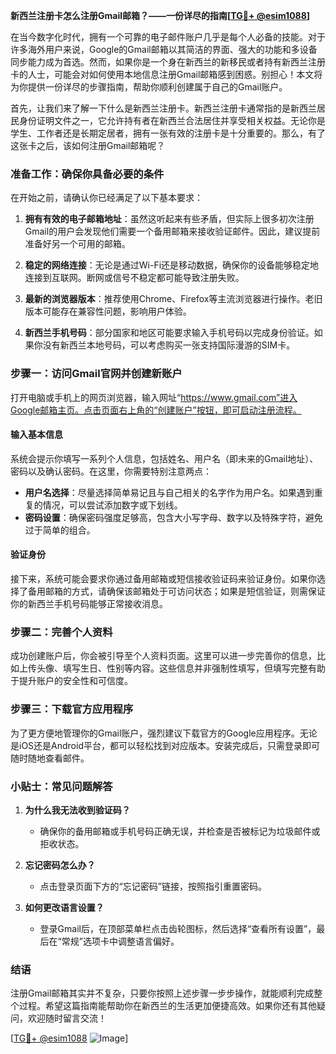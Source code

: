 **新西兰注册卡怎么注册Gmail邮箱？——一份详尽的指南[[TG💪+ @esim1088](https://t.me/s/esim1088)]**

在当今数字化时代，拥有一个可靠的电子邮件账户几乎是每个人必备的技能。对于许多海外用户来说，Google的Gmail邮箱以其简洁的界面、强大的功能和多设备同步能力成为首选。然而，如果你是一个身在新西兰的新移民或者持有新西兰注册卡的人士，可能会对如何使用本地信息注册Gmail邮箱感到困惑。别担心！本文将为你提供一份详尽的步骤指南，帮助你顺利创建属于自己的Gmail账户。

首先，让我们来了解一下什么是新西兰注册卡。新西兰注册卡通常指的是新西兰居民身份证明文件之一，它允许持有者在新西兰合法居住并享受相关权益。无论你是学生、工作者还是长期定居者，拥有一张有效的注册卡是十分重要的。那么，有了这张卡之后，该如何注册Gmail邮箱呢？

### 准备工作：确保你具备必要的条件

在开始之前，请确认你已经满足了以下基本要求：

1. **拥有有效的电子邮箱地址**：虽然这听起来有些矛盾，但实际上很多初次注册Gmail的用户会发现他们需要一个备用邮箱来接收验证邮件。因此，建议提前准备好另一个可用的邮箱。
   
2. **稳定的网络连接**：无论是通过Wi-Fi还是移动数据，确保你的设备能够稳定地连接到互联网。断网或信号不稳定都可能导致注册失败。

3. **最新的浏览器版本**：推荐使用Chrome、Firefox等主流浏览器进行操作。老旧版本可能存在兼容性问题，影响用户体验。

4. **新西兰手机号码**：部分国家和地区可能要求输入手机号码以完成身份验证。如果你没有新西兰本地号码，可以考虑购买一张支持国际漫游的SIM卡。

### 步骤一：访问Gmail官网并创建新账户

打开电脑或手机上的网页浏览器，输入网址“https://www.gmail.com”进入Google邮箱主页。点击页面右上角的“创建账户”按钮，即可启动注册流程。

#### 输入基本信息
系统会提示你填写一系列个人信息，包括姓名、用户名（即未来的Gmail地址）、密码以及确认密码。在这里，你需要特别注意两点：
- **用户名选择**：尽量选择简单易记且与自己相关的名字作为用户名。如果遇到重复的情况，可以尝试添加数字或下划线。
- **密码设置**：确保密码强度足够高，包含大小写字母、数字以及特殊字符，避免过于简单的组合。

#### 验证身份
接下来，系统可能会要求你通过备用邮箱或短信接收验证码来验证身份。如果你选择了备用邮箱的方式，请确保该邮箱处于可访问状态；如果是短信验证，则需保证你的新西兰手机号码能够正常接收消息。

### 步骤二：完善个人资料

成功创建账户后，你会被引导至个人资料页面。这里可以进一步完善你的信息，比如上传头像、填写生日、性别等内容。这些信息并非强制性填写，但填写完整有助于提升账户的安全性和可信度。

### 步骤三：下载官方应用程序

为了更方便地管理你的Gmail账户，强烈建议下载官方的Google应用程序。无论是iOS还是Android平台，都可以轻松找到对应版本。安装完成后，只需登录即可随时随地查看邮件。

### 小贴士：常见问题解答

1. **为什么我无法收到验证码？**
   - 确保你的备用邮箱或手机号码正确无误，并检查是否被标记为垃圾邮件或拒收状态。

2. **忘记密码怎么办？**
   - 点击登录页面下方的“忘记密码”链接，按照指引重置密码。

3. **如何更改语言设置？**
   - 登录Gmail后，在顶部菜单栏点击齿轮图标，然后选择“查看所有设置”，最后在“常规”选项卡中调整语言偏好。

### 结语

注册Gmail邮箱其实并不复杂，只要你按照上述步骤一步步操作，就能顺利完成整个过程。希望这篇指南能帮助你在新西兰的生活更加便捷高效。如果你还有其他疑问，欢迎随时留言交流！

[[TG💪+ @esim1088](https://t.me/s/esim1088) ![Image](https://i.postimg.cc/4NQfJmqS/Snipaste-2025-05-13-00-14-12.png)]